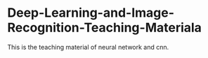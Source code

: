 # Deep-Learning-and-Image-Recognition-Teaching-Materiala

This is the teaching material of neural network and cnn. 
